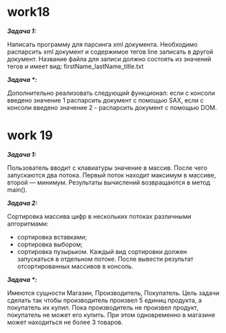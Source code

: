 # work18

**_Задача 1:_**

Написать программу для парсинга xml документа. Необходимо распарсить xml документ и
содержимое тегов line записать в другой документ. Название файла для записи должно
состоять из значений тегов и имеет вид: firstName_lastName_title.txt

**_Задача *:_**

Дополнительно реализовать следующий функционал: если с консоли введено значение 1
распарсить документ с помощью SAX, если с консоли введено значение 2 - распарсить
документ с помощью DOM.

# work 19

**_Задача 1:_**

Пользователь вводит с клавиатуры значение в массив. После чего запускаются два
потока. Первый поток находит максимум в массиве, второй — минимум. Результаты
вычислений возвращаются в метод main().


**_Задача 2:_**

Сортировка массива цифр в нескольких потоках различными алгоритмами:
- сортировка вставками;
- сортировка выбором;
- сортировка пузырьком.
Каждый вид сортировки должен запускаться в отдельном потоке. После вывести
результат отсортированных массивов в консоль.

**_Задача *:_**

Имеются сущности Магазин, Производитель, Покупатель. Цель задачи сделать так чтобы
производитель произвел 5 единиц продукта, а покупатель их купил. Пока производитель
не произвел продукт, покупатель не может его купить. При этом одновременно в магазине
может находиться не более 3 товаров.